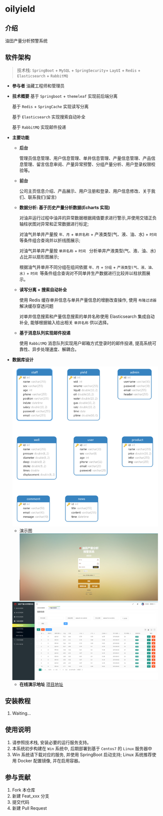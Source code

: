 # oilyield

## 介绍

油田产量分析预警系统



## 软件架构

> 技术栈: `SpringBoot` + `MySQL` + `SpringSecurity`+ `LayUI` + `Redis` + `Elasticsearch` + `RabbitMQ` 

- **参与者**
  油藏工程师和管理员

- **技术概要**
  基于 `Springboot` + `themeleaf` 实现前后端分离

  基于 `Redis` + `SpringCache` 实现读写分离

  基于 `Elasticsearch` 实现搜索自动补全

  基于 `RabbitMQ` 实现邮件投递

- **主要功能** 

  - **后台**

    管理员信息管理、用户信息管理、单井信息管理、产量信息管理、产品信息管理、留言信息审阅、产量异常预警、分组产量分析、用户登录权限校验等。

  - **前台**

    公司主页信息介绍、产品展示、用户注册和登录、用户信息修改、关于我们、联系我们(留言)

  - **数据分析: 基于历史产量分析数据(Echarts 实现)**

    对油井运行过程中油井的异常数据根据阈值要求进行警示,并使用交错正负轴柱状图对异常和正常数据进行标定;

    对油气井单井产量按 `年、月` + `单井名称` + 产液类型(气、液、油、水) + `时间` 等条件组合查询并以折线图展示; 

    对油气井单井产量按 `单井名称` + `时间 ` 分析单井产液类型(气、液、油、水)占比并以扇形图展示;

    根据油气井单井不同分组在组间依据 `年、月` + `分组` + `产液类型(气、液、油、水)` + `时间 `等条件组合查询对不同单井生产数据进行比较并以柱状图展示。

  - **读写分离 + 搜索自动补全**

    使用 Redis 缓存单井信息与单井产量信息的增删改查操作, 使用 `布隆过滤器` 解决缓存穿透问题

    对单井信息搜索和产量信息搜索的单井名称使用 Elasticsearch 集成自动补全, 能够根据输入给出相关 `单井名称` 供以选择。

  - **基于消息队列实现邮件投递**

    使用 `RabbitMQ` 消息队列实现用户邮箱方式登录时的邮件投递, 提高系统可靠性、异步处理速度、解耦合。

- **数据库设计**

  <img src="imgs/image-20230713184401419.png" alt="image-20230713184401419" style="zoom:80%;" />
  
  - 演示图
  ![login](imgs/image-1688713871831.png) <br>
  <img src="imgs/menu.png" alt="image-20230713184401419" style="zoom:80%;" />
  
  - **在线演示地址**
  [项目地址](http://162.14.77.92:9732/index.html?language=zh_CN  "项目地址")  



## 安装教程

1.  Waiting...



## 使用说明

1.  请参照技术栈, 安装必要的运行服务支持。
2.  本系统初步构建在 `Win` 系统中, 后期部署到基于 `Centos7` 的 `Linux` 服务器中
3.  Win 系统请下载对应的服务, 并使用 SpringBoot 启动支持; Linux 系统推荐使用 Docker 配置镜像, 并在启用容器。



## 参与贡献

1.  Fork 本仓库
2.  新建 Feat_xxx 分支
3.  提交代码
4.  新建 Pull Request

